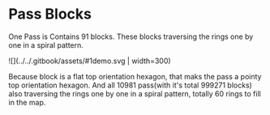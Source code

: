 # Pass Blocks

One Pass is Contains 91 blocks. These blocks traversing the rings one by one in a spiral pattern.

![](../../.gitbook/assets/#1demo.svg | width=300)

Because block is a flat top orientation hexagon, that maks the pass a pointy top orientation hexagon. And all 10981 pass(with it's total 999271 blocks) also traversing the rings one by one in a spiral pattern, totally 60 rings to fill in the map.
